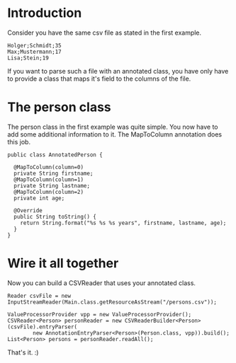 # Introduction #

Consider you have the same csv file as stated in the first example.
```
Holger;Schmidt;35
Max;Mustermann;17
Lisa;Stein;19
```
If you want to parse such a file with an annotated class, you have only have to provide a class that maps it's field to the columns of the file.

# The person class #
The person class in the first example was quite simple. You now have to add some additional information to it. The MapToColumn annotation does this job.
```
public class AnnotatedPerson {

  @MapToColumn(column=0)
  private String firstname;
  @MapToColumn(column=1)
  private String lastname;
  @MapToColumn(column=2)
  private int age;

  @Override
  public String toString() {
    return String.format("%s %s %s years", firstname, lastname, age);
  }
}
```

# Wire it all together #
Now you can build a CSVReader that uses your annotated class.
```
Reader csvFile = new InputStreamReader(Main.class.getResourceAsStream("/persons.csv"));

ValueProcessorProvider vpp = new ValueProcessorProvider();
CSVReader<Person> personReader = new CSVReaderBuilder<Person>(csvFile).entryParser(
		new AnnotationEntryParser<Person>(Person.class, vpp)).build();
List<Person> persons = personReader.readAll();
```
That's it. :)